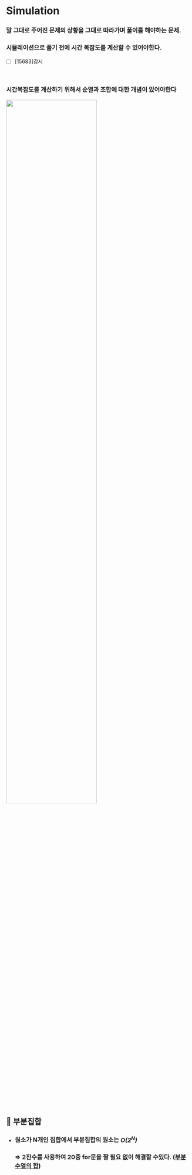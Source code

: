 
# Simulation

### 말 그대로 주어진 문제의 상황을 그대로 따라가며 풀이를 해야하는 문제.<br>
### 시뮬레이션으로 풀기 전에 시간 복잡도를 계산할 수 있어야한다.<br>

- [ ] [15683]감시

<br>

### 시간복잡도를 계산하기 위해서 순열과 조합에 대한 개념이 있어야한다<br>

<image src="https://user-images.githubusercontent.com/34594339/96150067-fd7db980-0f44-11eb-95f6-f96dc7665e6d.png" width="70%">


<br>

## :pushpin: 부분집합

- ### 원소가 N개인 집합에서 부분집합의 원소는 *O(2<sup>N</sup>)*
	### ⇒ 2진수를 사용하여  20중 for문을 짤 필요 없이 해결할 수있다. ([부분수열의 합](https://github.com/bosl95/Algorithm/tree/master/SIMULATION/%5B1182%5D%EB%B6%80%EB%B6%84%EC%88%98%EC%97%B4%EC%9D%98%20%ED%95%A9))


